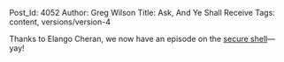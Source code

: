 Post_Id: 4052
Author: Greg Wilson
Title: Ask, And Ye Shall Receive
Tags: content, versions/version-4

<p>Thanks to Elango Cheran, we now have an episode on the <a href="/4_0/shell/ssh.html">secure shell</a>&mdash;yay!</p>

